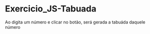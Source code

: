 # Exercicio_JS-Tabuada
 Ao digita um número e clicar no botão, será gerada a tabuáda daquele número
